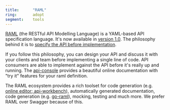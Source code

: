 ```yaml
---
title:      "RAML"
ring:       adopt
segment:    tools
---
```


[RAML](http://raml.org/) (the RESTful API Modelling Language) is a YAML-based API specification language. It's now available in [version 1.0](https://github.com/raml-org/raml-spec/blob/master/versions/raml-10/raml-10.md#defining-types). The philosophy behind it is to [specify the API before implementation](/methods-and-patterns/api-first-design-approach/).

If you follow this philosophy, you can design your API and discuss it with your clients and team before implementing a single line of code. API consumers are able to implement against the API before it's really up and running. The [api-console](https://github.com/mulesoft/api-console) provides a beautiful online documentation with "try it" features for your raml definition.

The RAML ecosystem provides a rich toolset for code generation (e.g. [online editor](http://rawgit.com/mulesoft/api-designer/master/dist/index.html#/?xDisableProxy=true);[ api-workbench](http://apiworkbench.com/)), automatically generated documentation, code generation (e.g. [go-raml](https://github.com/Jumpscale/go-raml)), mocking, testing and much more. We prefer RAML over Swagger because of this.
